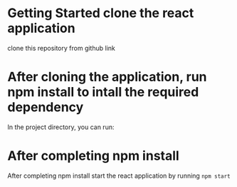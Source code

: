 # Getting Started clone the react application
clone this repository from github link

# After cloning the application, run npm install to intall the required dependency
In the project directory, you can run:

# After completing npm install
After completing npm install start the react application by running `npm start`
